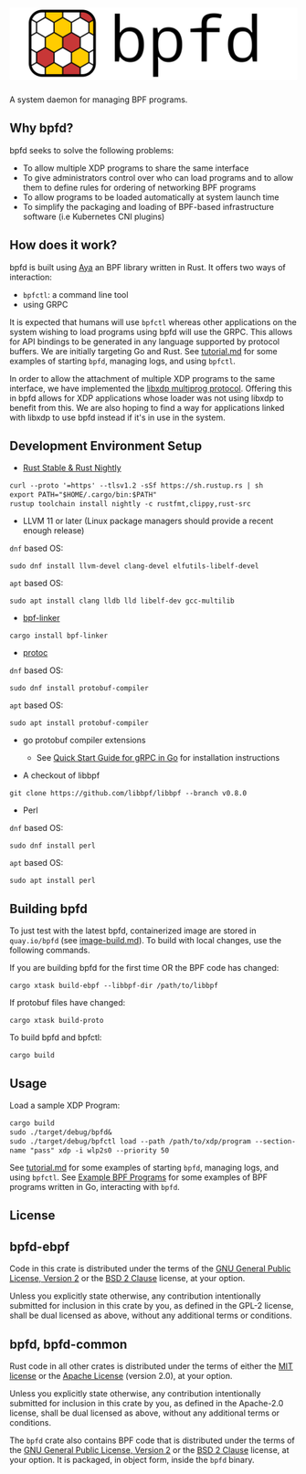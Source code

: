 # ![bpfd](./docs/img/bpfd.svg)

A system daemon for managing BPF programs.

## Why bpfd?

bpfd seeks to solve the following problems:

- To allow multiple XDP programs to share the same interface
- To give administrators control over who can load programs and to allow them to define rules for ordering of networking BPF programs
- To allow programs to be loaded automatically at system launch time
- To simplify the packaging and loading of BPF-based infrastructure software (i.e Kubernetes CNI plugins)

## How does it work?

bpfd is built using [Aya](https://aya-rs.dev) an BPF library written in Rust.
It offers two ways of interaction:

- `bpfctl`: a command line tool
- using GRPC

It is expected that humans will use `bpfctl` whereas other applications on the system wishing to load programs using
bpfd will use the GRPC. This allows for API bindings to be generated in any language supported by protocol buffers.
We are initially targeting Go and Rust.
See [tutorial.md](docs/tutorial.md) for some examples of starting `bpfd`, managing logs, and using `bpfctl`.

In order to allow the attachment of multiple XDP programs to the same interface, we have implemented the
[libxdp multiprog protocol](https://github.com/xdp-project/xdp-tools/blob/master/lib/libxdp/protocol.org).
Offering this in bpfd allows for XDP applications whose loader was not using libxdp to benefit from this.
We are also hoping to find a way for applications linked with libxdp to use bpfd instead if it's
in use in the system.

## Development Environment Setup

- [Rust Stable & Rust Nightly](https://www.rust-lang.org/tools/install)

```console
curl --proto '=https' --tlsv1.2 -sSf https://sh.rustup.rs | sh
export PATH="$HOME/.cargo/bin:$PATH"
rustup toolchain install nightly -c rustfmt,clippy,rust-src
```

- LLVM 11 or later (Linux package managers should provide a recent enough release)

`dnf` based OS:

```console
sudo dnf install llvm-devel clang-devel elfutils-libelf-devel

```

`apt` based OS:

```console
sudo apt install clang lldb lld libelf-dev gcc-multilib

```

- [bpf-linker](https://github.com/aya-rs/bpf-linker)

```console
cargo install bpf-linker
```

- [protoc](https://grpc.io/docs/protoc-installation/)

`dnf` based OS:

```console
sudo dnf install protobuf-compiler
```

`apt` based OS:

```console
sudo apt install protobuf-compiler
```

- go protobuf compiler extensions
  - See [Quick Start Guide for gRPC in Go](https://grpc.io/docs/languages/go/quickstart/) for installation instructions

- A checkout of libbpf

```console
git clone https://github.com/libbpf/libbpf --branch v0.8.0
```

- Perl

`dnf` based OS:

```console
sudo dnf install perl
```

`apt` based OS:

```console
sudo apt install perl
```

## Building bpfd

To just test with the latest bpfd, containerized image are stored in `quay.io/bpfd` (see
[image-build.md](docs/image-build.md)). To build with local changes, use the following commands.

If you are building bpfd for the first time OR the BPF code has changed:

```console
cargo xtask build-ebpf --libbpf-dir /path/to/libbpf
```

If protobuf files have changed:

```console
cargo xtask build-proto
```

To build bpfd and bpfctl:

```console
cargo build
```

## Usage

Load a sample XDP Program:

```console
cargo build
sudo ./target/debug/bpfd&
sudo ./target/debug/bpfctl load --path /path/to/xdp/program --section-name "pass" xdp -i wlp2s0 --priority 50
```

See [tutorial.md](docs/tutorial.md) for some examples of starting `bpfd`, managing logs, and using `bpfctl`.
See [Example BPF Programs](docs/example-bpf.md) for some examples of BPF programs written in Go,
interacting with `bpfd`.

## License

## bpfd-ebpf

Code in this crate is distributed under the terms of the [GNU General Public License, Version 2] or the [BSD 2 Clause] license, at your option.

Unless you explicitly state otherwise, any contribution intentionally submitted for inclusion in this crate by you, as defined in the GPL-2 license, shall be dual licensed as above, without any additional terms or conditions.

## bpfd, bpfd-common

Rust code in all other crates is distributed under the terms of either the [MIT license] or the [Apache License] (version 2.0), at your option.

Unless you explicitly state otherwise, any contribution intentionally submitted for inclusion in this crate by you, as defined in the Apache-2.0 license, shall be dual licensed as above, without any additional terms or conditions.

The `bpfd` crate also contains BPF code that is distributed under the terms of the [GNU General Public License, Version 2] or the [BSD 2 Clause] license, at your option. It is packaged, in object form, inside the `bpfd` binary.

[MIT license]: LICENSE-MIT
[Apache license]: LICENSE-APACHE
[GNU General Public License, Version 2]: LICENSE-GPL
[BSD 2 Clause]: LICENSE-BSD2
